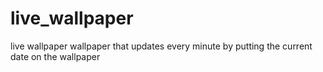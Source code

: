 # live_wallpaper
live wallpaper
wallpaper that updates every minute by putting the current date on the wallpaper
